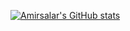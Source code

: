 
[![Amirsalar's GitHub stats](https://github-readme-stats.vercel.app/api?username=amirsalarsafaei)](https://github.com/anuraghazra/github-readme-stats)

<!--
**amirsalarsafaei/amirsalarsafaei** is a ✨ _special_ ✨ repository because its `README.md` (this file) appears on your GitHub profile.

Here are some ideas to get you started:

- 🔭 I’m currently working on ...
- 🌱 I’m currently learning ...
- 👯 I’m looking to collaborate on ...
- 🤔 I’m looking for help with ...
- 💬 Ask me about ...
- 📫 How to reach me: ...
- 😄 Pronouns: ...
- ⚡ Fun fact: ...
-->
